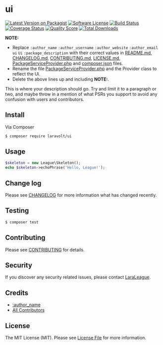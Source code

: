 # ui

[![Latest Version on Packagist][ico-version]][link-packagist]
[![Software License][ico-license]](LICENSE.md)
[![Build Status][ico-travis]][link-travis]
[![Coverage Status][ico-scrutinizer]][link-scrutinizer]
[![Quality Score][ico-code-quality]][link-code-quality]
[![Total Downloads][ico-downloads]][link-downloads]


**NOTE:**
- Replace ```:author_name``` ```:author_username``` ```:author_website``` ```:author_email``` ```ui``` ```Ui``` ```:package_description``` with their correct values in [README.md](README.md), [CHANGELOG.md](CHANGELOG.md), [CONTRIBUTING.md](CONTRIBUTING.md), [LICENSE.md](LICENSE.md), [PackageServiceProvider.php](src/PackageServiceProvider.php) and [composer.json](composer.json) files.
- Rename the file [PackageServiceProvider.php](src/PackageServiceProvider.php) and the Provider class to reflect the Ui.
- Delete the above lines up and including **NOTE:**.

This is where your description should go. Try and limit it to a paragraph or two, and maybe throw in a mention of what
PSRs you support to avoid any confusion with users and contributors.

## Install

Via Composer

``` bash
$ composer require laravolt/ui
```

## Usage

``` php
$skeleton = new League\Skeleton();
echo $skeleton->echoPhrase('Hello, League!');
```

## Change log

Please see [CHANGELOG](CHANGELOG.md) for more information what has changed recently.

## Testing

``` bash
$ composer test
```

## Contributing

Please see [CONTRIBUTING](CONTRIBUTING.md) for details.

## Security

If you discover any security related issues, please contact [LaraLeague](https://github.com/lara-league).

## Credits

- [:author_name][link-author]
- [All Contributors][link-contributors]

## License

The MIT License (MIT). Please see [License File](LICENSE.md) for more information.

[ico-version]: https://img.shields.io/packagist/v/league/ui.svg?style=flat-square
[ico-license]: https://img.shields.io/badge/license-MIT-brightgreen.svg?style=flat-square
[ico-travis]: https://img.shields.io/travis/thephpleague/ui/master.svg?style=flat-square
[ico-scrutinizer]: https://img.shields.io/scrutinizer/coverage/g/thephpleague/ui.svg?style=flat-square
[ico-code-quality]: https://img.shields.io/scrutinizer/g/thephpleague/ui.svg?style=flat-square
[ico-downloads]: https://img.shields.io/packagist/dt/league/ui.svg?style=flat-square

[link-packagist]: https://packagist.org/packages/league/ui
[link-travis]: https://travis-ci.org/thephpleague/ui
[link-scrutinizer]: https://scrutinizer-ci.com/g/thephpleague/ui/code-structure
[link-code-quality]: https://scrutinizer-ci.com/g/thephpleague/ui
[link-downloads]: https://packagist.org/packages/league/ui
[link-author]: https://github.com/:author_username
[link-contributors]: ../../contributors
